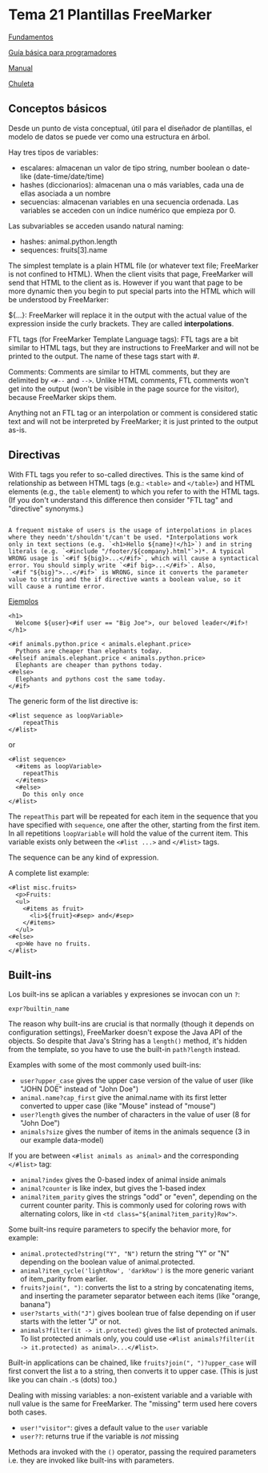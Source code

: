 # Tema 21 Plantillas FreeMarker

[Fundamentos](https://freemarker.apache.org/docs/dgui.html)

[Guía básica para programadores](https://freemarker.apache.org/docs/pgui.html)

[Manual](https://freemarker.apache.org/docs/index.html)

[Chuleta](https://freemarker.apache.org/docs/dgui_template_exp.html#exp_cheatsheet)
## Conceptos básicos


Desde un punto de vista conceptual, útil para el diseñador de plantillas, el modelo de datos se puede ver como una estructura en árbol.

Hay tres tipos de variables:

- escalares: almacenan un valor de tipo string, number boolean o date-like (date-time/date/time)
- hashes (diccionarios): almacenan una o más variables, cada una de ellas asociada a un nombre
- secuencias: almacenan variables en una secuencia ordenada. Las variables se acceden con un índice numérico que empieza por 0.

Las subvariables se acceden usando natural naming:

- hashes: animal.python.length
- sequences: fruits[3].name

The simplest template is a plain HTML file (or whatever text file; FreeMarker is not confined to HTML). When the client visits that 
page, FreeMarker will send that HTML to the client as is. However if you want that page to be more dynamic then you begin to put 
special parts into the HTML which will be understood by FreeMarker:

${...}: FreeMarker will replace it in the output with the actual value of the expression inside the curly brackets. They are called 
**interpolations**.

FTL tags (for FreeMarker Template Language tags): FTL tags are a bit similar to HTML tags, but they are instructions to FreeMarker and 
will not be printed to the output. The name of these tags start with #.

Comments: Comments are similar to HTML comments, but they are delimited by `<#--` and `-->`. Unlike HTML comments, FTL comments won't 
get into the output (won't be visible in the page source for the visitor), because FreeMarker skips them.

Anything not an FTL tag or an interpolation or comment is considered static text and will not be interpreted by FreeMarker; it is just 
printed to the output as-is.

## Directivas

With FTL tags you refer to so-called directives. This is the same kind of relationship as between HTML tags (e.g.: `<table>` and 
`</table>`) and HTML elements (e.g., the `table` element) to which you refer to with the HTML tags. (If you don't understand this 
difference then consider "FTL tag" and "directive" synonyms.)

```{Important} *In general, unquoted words inside directives or interpolations are treated as references to variables*.

A frequent mistake of users is the usage of interpolations in places where they needn't/shouldn't/can't be used. *Interpolations work 
only in text sections (e.g. `<h1>Hello ${name}!</h1>`) and in string literals (e.g. `<#include "/footer/${company}.html"`>)*. A typical 
WRONG usage is `<#if ${big}>...</#if>`, which will cause a syntactical error. You should simply write `<#if big>...</#if>`. Also, 
`<#if "${big}">...</#if>` is WRONG, since it converts the parameter value to string and the if directive wants a boolean value, so it 
will cause a runtime error.
```

[Ejemplos](https://freemarker.apache.org/docs/dgui_quickstart_template.html)

    <h1>
      Welcome ${user}<#if user == "Big Joe">, our beloved leader</#if>!
    </h1>

    <#if animals.python.price < animals.elephant.price>
      Pythons are cheaper than elephants today.
    <#elseif animals.elephant.price < animals.python.price>
      Elephants are cheaper than pythons today.
    <#else>
      Elephants and pythons cost the same today.
    </#if>

The generic form of the list directive is:

    <#list sequence as loopVariable>
        repeatThis
    </#list>

or

    <#list sequence>
      <#items as loopVariable>
        repeatThis
      </#items>
      <#else>
        Do this only once
    </#list>


The `repeatThis` part will be repeated for 
each item in the sequence that you have specified with `sequence`, one after the other, starting from the first item. In all repetitions 
`loopVariable` will hold the value of the current item. This variable exists only between the `<#list ...>` and `</#list>` tags.

The sequence can be any kind of expression.

A complete list example:

    <#list misc.fruits>
      <p>Fruits:
      <ul>
        <#items as fruit>
          <li>${fruit}<#sep> and</#sep>
        </#items>
      </ul>
    <#else>
      <p>We have no fruits.
    </#list>
## Built-ins

Los built-ins se aplican a variables y expresiones se invocan con un `?`:

    expr?builtin_name

The reason why built-ins are crucial is that normally (though it depends on configuration settings), FreeMarker doesn't expose the Java 
API of the objects. So despite that Java's String has a `length()` method, it's hidden from the template, so you have to use 
the built-in `path?length` instead.

Examples with some of the most commonly used built-ins:

- `user?upper_case` gives the upper case version of the value of user (like "JOHN DOE" instead of "John Doe")
- `animal.name?cap_first` give the animal.name with its first letter converted to upper case (like "Mouse" instead of "mouse")
- `user?length` gives the number of characters in the value of user (8 for "John Doe")
- `animals?size` gives the number of items in the animals sequence (3 in our example data-model)

If you are between `<#list animals as animal>` and the corresponding `</#list>` tag:

- `animal?index` gives the 0-based index of animal inside animals
- `animal?counter` is like index, but gives the 1-based index
- `animal?item_parity` gives the strings "odd" or "even", depending on the current counter parity. This is commonly used for coloring 
  rows with alternating colors, like in `<td class="${animal?item_parity}Row">`.

Some built-ins require parameters to specify the behavior more, for example:

- `animal.protected?string("Y", "N")` return the string "Y" or "N" depending on the boolean value of animal.protected.
- `animal?item_cycle('lightRow', 'darkRow')` is the more generic variant of item_parity from earlier.
- `fruits?join(", ")`: converts the list to a string by concatenating items, and inserting the parameter separator between each items 
  (like "orange, banana")
- `user?starts_with("J")` gives boolean true of false depending on if user starts with the letter "J" or not.
- `animals?filter(it -> it.protected)` gives the list of protected animals. To list protected animals only, you could use 
  `<#list animals?filter(it -> it.protected) as animal>...</#list>`.

Built-in applications can be chained, like `fruits?join(", ")?upper_case` will first convert the list a to a string, then converts it 
to upper case. (This is just like you can chain .-s (dots) too.)

Dealing with missing variables: a non-existent variable and a variable with null value is the same for FreeMarker. The "missing" term 
used here covers both cases.

- `user!"visitor"`: gives a default value to the `user` variable
- `user??`: returns true if the variable is *not* missing

Methods ara invoked with the `()` operator, passing the required parameters i.e. they are invoked like built-ins with parameters.
